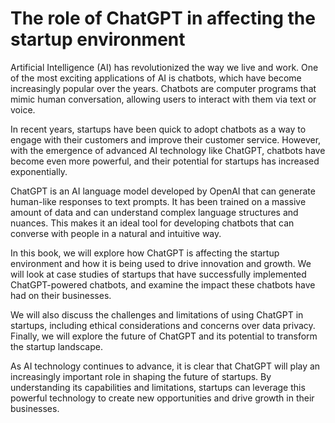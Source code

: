 The role of ChatGPT in affecting the startup environment
======================================================================

Artificial Intelligence (AI) has revolutionized the way we live and work. One of the most exciting applications of AI is chatbots, which have become increasingly popular over the years. Chatbots are computer programs that mimic human conversation, allowing users to interact with them via text or voice.

In recent years, startups have been quick to adopt chatbots as a way to engage with their customers and improve their customer service. However, with the emergence of advanced AI technology like ChatGPT, chatbots have become even more powerful, and their potential for startups has increased exponentially.

ChatGPT is an AI language model developed by OpenAI that can generate human-like responses to text prompts. It has been trained on a massive amount of data and can understand complex language structures and nuances. This makes it an ideal tool for developing chatbots that can converse with people in a natural and intuitive way.

In this book, we will explore how ChatGPT is affecting the startup environment and how it is being used to drive innovation and growth. We will look at case studies of startups that have successfully implemented ChatGPT-powered chatbots, and examine the impact these chatbots have had on their businesses.

We will also discuss the challenges and limitations of using ChatGPT in startups, including ethical considerations and concerns over data privacy. Finally, we will explore the future of ChatGPT and its potential to transform the startup landscape.

As AI technology continues to advance, it is clear that ChatGPT will play an increasingly important role in shaping the future of startups. By understanding its capabilities and limitations, startups can leverage this powerful technology to create new opportunities and drive growth in their businesses.
